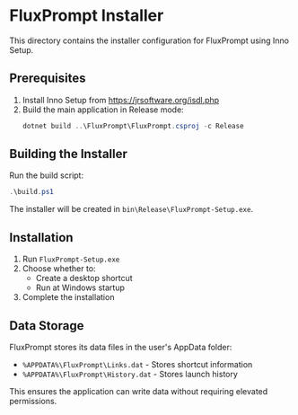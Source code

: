 # FluxPrompt Installer

This directory contains the installer configuration for FluxPrompt using Inno Setup.

## Prerequisites

1. Install Inno Setup from https://jrsoftware.org/isdl.php
2. Build the main application in Release mode:
   ```powershell
   dotnet build ..\FluxPrompt\FluxPrompt.csproj -c Release
   ```

## Building the Installer

Run the build script:
```powershell
.\build.ps1
```

The installer will be created in `bin\Release\FluxPrompt-Setup.exe`.

## Installation

1. Run `FluxPrompt-Setup.exe`
2. Choose whether to:
   - Create a desktop shortcut
   - Run at Windows startup
3. Complete the installation

## Data Storage

FluxPrompt stores its data files in the user's AppData folder:
- `%APPDATA%\FluxPrompt\Links.dat` - Stores shortcut information
- `%APPDATA%\FluxPrompt\History.dat` - Stores launch history

This ensures the application can write data without requiring elevated permissions. 